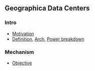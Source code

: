 ## Geographica Data Centers


### Intro
- [Motivation](./file/examples.md)
- [Definition](), [Arch](./file/arch.md), [Power breakdown](./file/powerBreakdown.md)



### Mechanism
- [Objective](./file/scheduleObj.md)








